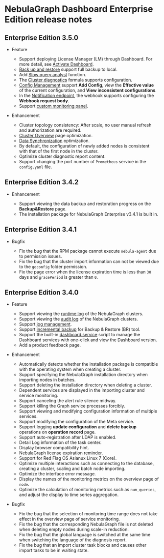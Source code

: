 # NebulaGraph Dashboard Enterprise Edition release notes

## Enterprise Edition 3.5.0

- Feature

  - Support deploying License Manager (LM) through Dashboard. For more detail, see [Activate Dashboard](../../nebula-dashboard-ent/3.connect-dashboard.md).
  - [Back up and restore](../../nebula-dashboard-ent/4.cluster-operator/operator/backup-and-restore.md) support full backup to local.
  - Add [Slow query analyst](../../nebula-dashboard-ent/4.cluster-operator/analysis-diagnosis/slow-query-analyst.md) function.
  - The [Cluster diagnostics](../../nebula-dashboard-ent/4.cluster-operator/analysis-diagnosis/cluster-diagnosis.md) formula supports configuration.
  - [Config Management](../../nebula-dashboard-ent/4.cluster-operator/operator/config-management.md) support **Add Config**, view the **Effective value** of the current configuration, and **View inconsistent configurations**.
  - In the [Notification endpoint](../../nebula-dashboard-ent/system-settings/notification-endpoint.md), the webhook supports configuring the **Webhook request body**.
  - Support [custom monitoring panel](../../nebula-dashboard-ent/4.cluster-operator/2.monitor.md).


- Enhancement

  - Cluster topology consistency: After scale, no user manual refresh and authorization are required.
  - [Cluster Overview](../../nebula-dashboard-ent/4.cluster-operator/1.overview.md) page optimization.
  - [Data Synchronization](../../nebula-dashboard-ent/4.cluster-operator/7.data-synchronization.md) optimization.
  - By default, the configuration of newly added nodes is consistent with that of the first node in the cluster.
  - Optimize cluster diagnostic report content.
  - Support changing the port number of `Prometheus` service in the `config.yaml` file.


## Enterprise Edition 3.4.2

- Enhancement

  - Support viewing the data backup and restoration progress on the **Backup&Restore** page.
  - The installation package for NebulaGraph Enterprise v3.4.1 is built in.

## Enterprise Edition 3.4.1

- Bugfix

  - Fix the bug that the RPM package cannot execute `nebula-agent` due to permission issues.
  - Fix the bug that the cluster import information can not be viewed due to the `goconfig` folder permission.
  - Fix the page error when the license expiration time is less than `30` days and `gracePeriod` is greater than `0`.

## Enterprise Edition 3.4.0

- Feature
  - Support viewing the [runtime log](../../nebula-dashboard-ent/4.cluster-operator/cluster-information/runtime-log.md) of the NebulaGraph clusters.
  - Support viewing the [audit log](../../nebula-dashboard-ent/4.cluster-operator/cluster-information/audit-log.md) of the NebulaGraph clusters.
  - Support [jog management](../../nebula-dashboard-ent/4.cluster-operator/cluster-information/job-management.md).
  - Support [incremental backup](../../nebula-dashboard-ent/4.cluster-operator/operator/backup-and-restore.md) for Backup & Restore (BR) tool.
  - Support the built-in [dashboard.service](../../nebula-dashboard-ent/2.deploy-connect-dashboard-ent.md) script to manage the Dashboard services with one-click and view the Dashboard version.
  - Add a product feedback page.

- Enhancement

  - Automatically detects whether the installation package is compatible with the operating system when creating a cluster.
  - Support specifying the NebulaGraph installation directory when importing nodes in batches.
  - Support deleting the installation directory when deleting a cluster.
  - Dependent services are displayed in the importing cluster and service monitoring.
  - Support canceling the alert rule silence midway.
  - Support killing the Graph service processes forcibly.
  - Support viewing and modifying configuration information of multiple services.
  - Support modifying the configuration of the Meta service.
  - Support logging **update configuration** and **delete backup** operations on **operation record** page.
  - Support auto-registration after LDAP is enabled.
  - Detail Log information of the task center.
  - Display browser compatibility hint.
  - NebulaGraph license expiration reminder.
  - Support for Red Flag OS Asianux Linux 7 (Core).
  - Optimize multiple interactions such as connecting to the database, creating a cluster, scaling and batch node importing.
  - Optimize the interface error message.
  - Display the names of the monitoring metrics on the overview page of `node`.
  - Optimize the calculation of monitoring metrics such as `num_queries`, and adjust the display to time series aggregation.

- Bugfix

  - Fix the bug that the selection of monitoring time range does not take effect in the overview page of service monitoring.
  - Fix the bug that the corresponding NebulaGraph file is not deleted when deleting empty nodes during scale-in reduction.
  - Fix the bug that the global language is switched at the same time when switching the language of the diagnosis report.
  - Fix the bug that an import cluster task blocks and causes other import tasks to be in waiting state.
